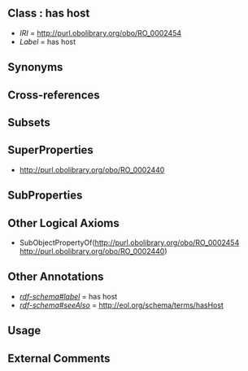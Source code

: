 
## Class : has host

 * *IRI* = http://purl.obolibrary.org/obo/RO_0002454
 * *Label* = has host

## Synonyms


## Cross-references


## Subsets


## SuperProperties

 * <http://purl.obolibrary.org/obo/RO_0002440>

## SubProperties


## Other Logical Axioms

 * SubObjectPropertyOf(<http://purl.obolibrary.org/obo/RO_0002454> <http://purl.obolibrary.org/obo/RO_0002440>)

## Other Annotations

 * *[rdf-schema#label](../../el/rdf-schema#label.md)* = has host
 * *[rdf-schema#seeAlso](../../so/rdf-schema#seeAlso.md)* = http://eol.org/schema/terms/hasHost

## Usage


## External Comments

